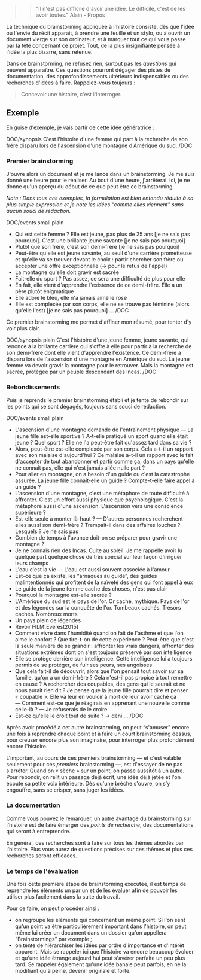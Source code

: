 <!-- Page: #189 Brainstorming sur l'histoire -->

>> "Il n'est pas difficile d'avoir une idée. Le difficile, c'est de les avoir toutes." Alain - Propos

La technique du brainstorming appliquée à l'histoire consiste, dès que l'idée ou l'envie du récit apparait, à prendre une feuille et un stylo, ou à ouvrir un document vierge sur son ordinateur, et à marquer tout ce qui vous passe par la tête concernant ce projet. Tout, de la plus insignifiante pensée à l'idée la plus bizarre, sans retenue.

Dans ce brainstorming, ne refusez rien, surtout pas les *questions* qui peuvent apparaître. Ces questions pourront dégager des pistes de documentation, des approfondissements ultérieurs indispensables ou des recherches d'idées à faire. Rappelez-vous toujours : 

> Concevoir une histoire, c'est l'interroger.

## Exemple

En guise d'exemple, je vais partir de cette idée génératrice :

DOC/synopsis
C'est l'histoire d'une femme qui part à la recherche de son frère disparu lors de l'ascension d'une montagne d'Amérique du sud.
/DOC

### Premier brainstorming

J'ouvre alors un document et je me lance dans un brainstorming. Je me suis donné une heure pour le réaliser. Au bout d'une heure, j'arrêterai. Ici, je ne donne qu'un aperçu du début de ce que peut être ce brainstorming.

*Note&nbsp;: Dans tous ces exemples, la formulation est bien entendu réduite à sa plus simple expression et je note les idées “comme elles viennent” sans aucun souci de rédaction.*

DOC/events small plain
- Qui est cette femme&nbsp;? Elle est jeune, pas plus de 25 ans [je ne sais pas pourquoi]. C'est une brillante jeune savante [je ne sais pas pourquoi]
- Plutôt que son frère, c'est son demi-frère [je ne sais pas pourquoi]
- Peut-être qu'elle est jeune savante, au seuil d'une carrière prometteuse et qu'elle va se trouver devant le choix&nbsp;: partir chercher son frère ou accepter une offre exceptionnelle (-> pour le refus de l'appel)
- La montagne qu'elle doit gravir est sacrée
- Fait-elle du sport ? Pas assez, ce sera une difficulté de plus pour elle
- En fait, elle vient d'apprendre l'existence de ce demi-frère. Elle a un père plutôt énigmatique
- Elle adore le bleu, elle n'a jamais aimé le rose
- Elle est complexée par son corps, elle ne se trouve pas féminine (alors qu'elle l'est) [je ne sais pas pourquoi]
…
/DOC

Ce premier brainstorming me permet d'affiner mon résumé, pour tenter d'y voir plus clair.

DOC/synopsis plain
C'est l'histoire d'une jeune femme, jeune savante, qui renonce à la brillante carrière qui s'offre à elle pour partir à la recherche de son demi-frère dont elle vient d'apprendre l'existence. Ce demi-frère a disparu lors de l'ascension d'une montagne en Amérique du sud. La jeune femme va devoir gravir la montagne pour le retrouver. Mais la montagne est sacrée, protégée par un peuple descendant des Incas.
/DOC

### Rebondissements

Puis je reprends le premier brainstorming établi et je tente de rebondir sur les points qui se sont dégagés, toujours sans souci de rédaction.

DOC/events small plain
- L'ascension d'une montagne demande de l'entraînement physique — La jeune fille est-elle sportive ? A-t-elle pratiqué un sport quand elle était jeune ? Quel sport ? Elle ne l'a peut-être fait qu'assez tard dans sa vie&nbsp;?
- Alors, peut-être est-elle complexée par son corps. Cela a-t-il un rapport avec son malaise d'aujourd'hui ? Ce malaise a-t-il un rapport avec le fait d'accepter de tout abandonner et partir comme ça, dans un pays qu'elle ne connaît pas, elle qui n'est jamais allée nulle part&nbsp;?
- Pour aller en montagne, on a besoin d'un guide ou c'est la catastrophe assurée. La jeune fille connaît-elle un guide ? Compte-t-elle faire appel à un guide ?
- L'ascension d'une montagne, c'est une métaphore de toute difficulté à affronter. C'est un effort aussi physique que psychologique. C'est la métaphore aussi d'une ascension. L'ascension vers une conscience supérieure ?
- Est-elle seule à monter là-haut ? — D'autres personnes recherchent-elles aussi son demi-frère ? Trempait-il dans des affaires louches&nbsp;? Lesquels&nbsp;? Je ne sais pas
- Combien de temps à l'avance doit-on se préparer pour gravir une montagne ?
- Je ne connais rien des Incas. Culte au soleil. Je me rappelle avoir lu quelque part quelque chose de très spécial sur leur façon d'irriguer leurs champs
- L'eau c'est la vie — L'eau est aussi souvent associée à l'amour
- Est-ce que ça existe, les “arnaques au guide”, des guides malintentionnés qui profitent de la naïveté des gens qui font appel à eux
- Le guide de la jeune femme cache des choses, n'est pas clair
- Pourquoi la montagne est-elle sacrée ?
- L'Amérique du sud est le pays de l'or. Or caché, mythique. Pays de l'or et des légendes sur la conquête de l'or. Tombeaux cachés. Trésors cachés. Nombreux morts
- Un pays plein de légendes
- Revoir FILM[Everest2015]
- Comment vivre dans l'humidité quand on fait de l'asthme et que l'on aime le confort ? Que tire-t-on de cette expérience ? Peut-être que c'est la seule manière de se grandir : affronter les vrais dangers, affronter des situations extrêmes dont on s'est toujours préservé par son intelligence
- Elle se protège derrière son intelligence. Cette intelligence lui a toujours permis de se protéger, de fuir ses peurs, ses angoisses
- Que cela fait-il de découvrir, alors que l'on pensait tout savoir sur sa famille, qu'on a un demi-frère ? Cela n'est-il pas propice à tout remettre en cause ? À rechercher des coupables, des gens qui le saurait et ne nous aurait rien dit ? Je pense que la jeune fille pourrait dire et penser « coupable ». Elle va leur en vouloir à mort de leur avoir caché ça — Comment est-ce que je réagirais en apprenant une nouvelle comme celle-là ? — Je refuserais de le croire
- Est-ce qu'elle le croit tout de suite&nbsp;? -> déni
…
/DOC

Après avoir procédé à cet autre brainstorming, on peut “s'amuser” encore une fois à reprendre chaque point et à faire un court brainstorming dessus, pour creuser encore plus son imaginaire, pour interroger plus profondément encore l'histoire.

L'important, au cours de ces premiers brainstorming —&nbsp;et c'est valable seulement pour ces *premiers* brainstorming&nbsp;—, est d'essayer de ne pas s'arrêter. Quand on « sèche » sur un point, on passe aussitôt à un autre. Pour rebondir, on relit un passage déjà écrit, une idée déjà jetée et l'on écoute sa petite voix intérieure. Dès qu'une brèche s'ouvre, on s'y engouffre, sans se crisper, sans juger les idées.

### La documentation

Comme vous pouvez le remarquer,  un autre avantage du brainstorming sur l'histoire est de faire émerger des *points de recherche*, des documentations qui seront à entreprendre. 

En général, ces recherches sont à faire sur tous les thèmes abordés par l'histoire. Plus vous aurez de questions précises sur ces thèmes et plus ces recherches seront efficaces.

### Le temps de l'évaluation

Une fois cette première étape de brainstorming exécutée, il est temps de reprendre les éléments un par un et de les évaluer afin de pouvoir les utiliser plus facilement dans la suite du travail.

Pour ce faire, on peut procéder ainsi&nbsp;:

* on regroupe les éléments qui concernent un même point. Si l'on sent qu'un point va être particulièrement important dans l'histoire, on peut même lui créer un document dans un dossier qu'on appellera “Brainstormings” par exemple&nbsp;;
* on tente de hiérarchiser les idées par ordre d'importance et d'intérêt apparent. Mais se rappeler ici que l'histoire va encore beaucoup évoluer et qu'une idée étrange aujourd'hui peut s'avérer parfaite un peu plus tard. Se rappeler également qu'une idée banale peut parfois, en ne la modifiant qu'à peine, devenir originale et forte.

